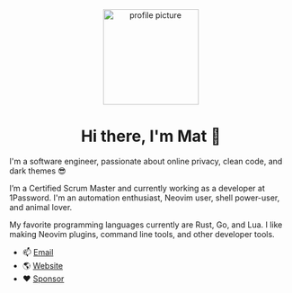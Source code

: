 <div align="center">

<img width="170px" src="https://avatars.githubusercontent.com/u/8648891?s=400&u=b15701c2df372cea2542e0b74a898d8f1f0e7aca&v=4" alt="profile picture">

# Hi there, I'm Mat 👋

</div>

I'm a software engineer, passionate about online privacy, clean code, and dark themes 😎

I’m a Certified Scrum Master and currently working as a developer at 1Password. I'm an automation enthusiast, Neovim user, shell power-user, and animal lover.

My favorite programming languages currently are Rust, Go, and Lua. I like making Neovim plugins, command line tools, and other developer tools.

- 📫 [Email](mailto:mat@mjones.network)
- 🌎 [Website](https://mjones.network)
- ❤️ [Sponsor](https://github.com/sponsors/mrjones2014)
